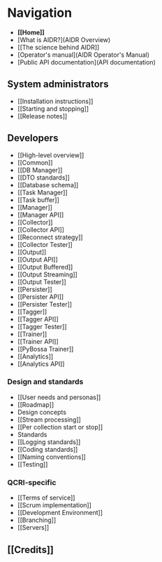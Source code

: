 # Navigation

* **[[Home]]**
* [What is AIDR?](AIDR Overview)
* [[The science behind AIDR]]
* [Operator's manual](AIDR Operator's Manual)
* [Public API documentation](API documentation)


## System administrators

* [[Installation instructions]]
* [[Starting and stopping]]
* [[Release notes]]

## Developers

* [[High-level overview]]
* [[Common]]
* [[DB Manager]]
 * [[DTO standards]]
 * [[Database schema]]
* [[Task Manager]]
 * [[Task buffer]]
* [[Manager]]
 * [[Manager API]]
* [[Collector]]
 * [[Collector API]]
 * [[Reconnect strategy]]
 * [[Collector Tester]]
* [[Output]]
 * [[Output API]]
 * [[Output Buffered]]
 * [[Output Streaming]]
 * [[Output Tester]]
* [[Persister]]
 * [[Persister API]]
 * [[Persister Tester]]
* [[Tagger]]
 * [[Tagger API]]
 * [[Tagger Tester]]
* [[Trainer]]
 * [[Trainer API]]
 * [[PyBossa Trainer]]
* [[Analytics]]
 * [[Analytics API]]

### Design and standards

* [[User needs and personas]]
* [[Roadmap]]
* Design concepts
 * [[Stream processing]]
 * [[Per collection start or stop]]
* Standards
 * [[Logging standards]]
 * [[Coding standards]]
 * [[Naming conventions]]
* [[Testing]]

### QCRI-specific

* [[Terms of service]]
* [[Scrum implementation]]
* [[Development Environment]]
* [[Branching]]
* [[Servers]]

## [[Credits]]